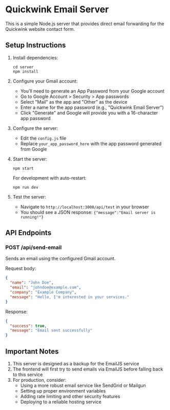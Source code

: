 # Quickwink Email Server

This is a simple Node.js server that provides direct email forwarding for the Quickwink website contact form.

## Setup Instructions

1. Install dependencies:
   ```
   cd server
   npm install
   ```

2. Configure your Gmail account:
   - You'll need to generate an App Password from your Google account
   - Go to Google Account > Security > App passwords
   - Select "Mail" as the app and "Other" as the device
   - Enter a name for the app password (e.g., "Quickwink Email Server")
   - Click "Generate" and Google will provide you with a 16-character app password

3. Configure the server:
   - Edit the `config.js` file
   - Replace `your_app_password_here` with the app password generated from Google

4. Start the server:
   ```
   npm start
   ```
   
   For development with auto-restart:
   ```
   npm run dev
   ```

5. Test the server:
   - Navigate to `http://localhost:3000/api/test` in your browser
   - You should see a JSON response: `{"message":"Email server is running!"}`

## API Endpoints

### POST /api/send-email
Sends an email using the configured Gmail account.

Request body:
```json
{
  "name": "John Doe",
  "email": "johndoe@example.com",
  "company": "Example Company",
  "message": "Hello, I'm interested in your services."
}
```

Response:
```json
{
  "success": true,
  "message": "Email sent successfully"
}
```

## Important Notes

1. This server is designed as a backup for the EmailJS service
2. The frontend will first try to send emails via EmailJS before falling back to this service
3. For production, consider:
   - Using a more robust email service like SendGrid or Mailgun
   - Setting up proper environment variables
   - Adding rate limiting and other security features
   - Deploying to a reliable hosting service 